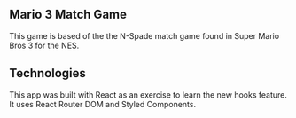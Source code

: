 ## Mario 3 Match Game

This game is based of the the N-Spade match game found in Super Mario Bros 3 for the NES.

## Technologies

This app was built with React as an exercise to learn the new hooks feature. It uses React Router DOM and Styled Components.
